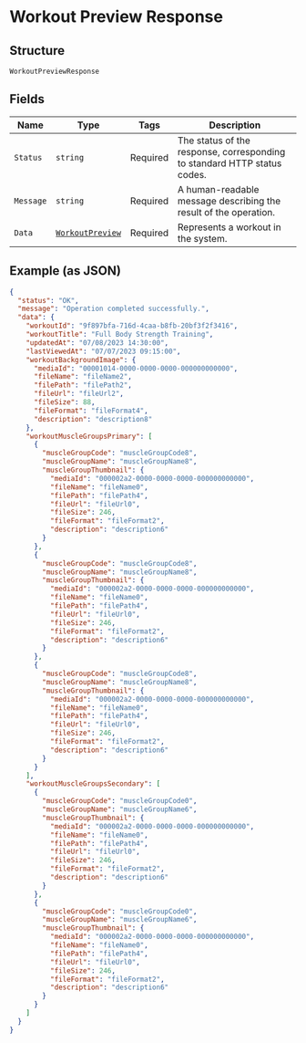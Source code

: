 
# Workout Preview Response

## Structure

`WorkoutPreviewResponse`

## Fields

| Name | Type | Tags | Description |
|  --- | --- | --- | --- |
| `Status` | `string` | Required | The status of the response, corresponding to standard HTTP status codes. |
| `Message` | `string` | Required | A human-readable message describing the result of the operation. |
| `Data` | [`WorkoutPreview`](../../doc/models/workout-preview.md) | Required | Represents a workout in the system. |

## Example (as JSON)

```json
{
  "status": "OK",
  "message": "Operation completed successfully.",
  "data": {
    "workoutId": "9f897bfa-716d-4caa-b8fb-20bf3f2f3416",
    "workoutTitle": "Full Body Strength Training",
    "updatedAt": "07/08/2023 14:30:00",
    "lastViewedAt": "07/07/2023 09:15:00",
    "workoutBackgroundImage": {
      "mediaId": "00001014-0000-0000-0000-000000000000",
      "fileName": "fileName2",
      "filePath": "filePath2",
      "fileUrl": "fileUrl2",
      "fileSize": 88,
      "fileFormat": "fileFormat4",
      "description": "description8"
    },
    "workoutMuscleGroupsPrimary": [
      {
        "muscleGroupCode": "muscleGroupCode8",
        "muscleGroupName": "muscleGroupName8",
        "muscleGroupThumbnail": {
          "mediaId": "000002a2-0000-0000-0000-000000000000",
          "fileName": "fileName0",
          "filePath": "filePath4",
          "fileUrl": "fileUrl0",
          "fileSize": 246,
          "fileFormat": "fileFormat2",
          "description": "description6"
        }
      },
      {
        "muscleGroupCode": "muscleGroupCode8",
        "muscleGroupName": "muscleGroupName8",
        "muscleGroupThumbnail": {
          "mediaId": "000002a2-0000-0000-0000-000000000000",
          "fileName": "fileName0",
          "filePath": "filePath4",
          "fileUrl": "fileUrl0",
          "fileSize": 246,
          "fileFormat": "fileFormat2",
          "description": "description6"
        }
      },
      {
        "muscleGroupCode": "muscleGroupCode8",
        "muscleGroupName": "muscleGroupName8",
        "muscleGroupThumbnail": {
          "mediaId": "000002a2-0000-0000-0000-000000000000",
          "fileName": "fileName0",
          "filePath": "filePath4",
          "fileUrl": "fileUrl0",
          "fileSize": 246,
          "fileFormat": "fileFormat2",
          "description": "description6"
        }
      }
    ],
    "workoutMuscleGroupsSecondary": [
      {
        "muscleGroupCode": "muscleGroupCode0",
        "muscleGroupName": "muscleGroupName6",
        "muscleGroupThumbnail": {
          "mediaId": "000002a2-0000-0000-0000-000000000000",
          "fileName": "fileName0",
          "filePath": "filePath4",
          "fileUrl": "fileUrl0",
          "fileSize": 246,
          "fileFormat": "fileFormat2",
          "description": "description6"
        }
      },
      {
        "muscleGroupCode": "muscleGroupCode0",
        "muscleGroupName": "muscleGroupName6",
        "muscleGroupThumbnail": {
          "mediaId": "000002a2-0000-0000-0000-000000000000",
          "fileName": "fileName0",
          "filePath": "filePath4",
          "fileUrl": "fileUrl0",
          "fileSize": 246,
          "fileFormat": "fileFormat2",
          "description": "description6"
        }
      }
    ]
  }
}
```

